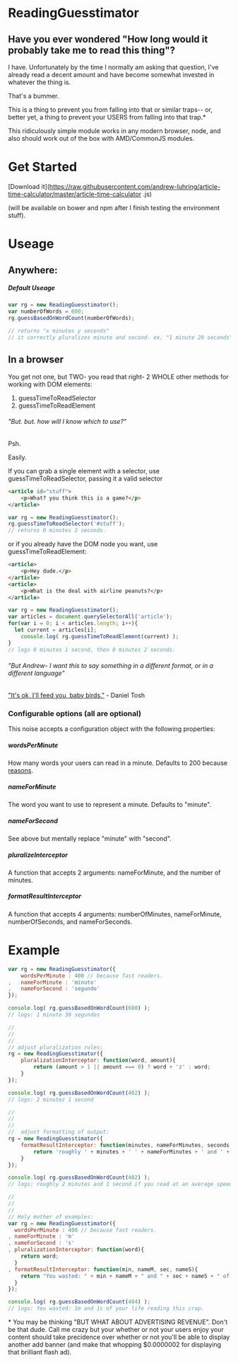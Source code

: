 # ReadingGuesstimator

## Have you ever wondered "How long would it probably take me to read this thing"?

I have. Unfortunately by the time I normally am asking that question, I've already read a decent amount and have
become somewhat invested in whatever the thing is.

That's a bummer.

This is a thing to prevent you from falling into that or similar traps-- or, better yet, a thing to prevent your USERS
from falling into that trap.\*

This ridiculously simple module works in any modern browser, node, and also should work out of the box with
AMD/CommonJS modules.


# Get Started

[Download it](https://raw.githubusercontent.com/andrew-luhring/article-time-calculator/master/article-time-calculator
.js)

(will be available on bower and npm after I finish testing the environment stuff).


# Useage

## Anywhere:

##### Default Useage
```js
var rg = new ReadingGuesstimator();
var numberOfWords = 600;
rg.guessBasedOnWordCount(numberOfWords);

// returns "x minutes y seconds"
// it correctly pluralizes minute and second- ex. "1 minute 20 seconds" or "1 minute 1 second"
```


## In a browser
You get not one, but TWO- you read that right- 2 WHOLE other methods for working with DOM elements:

1. guessTimeToReadSelector
2. guessTimeToReadElement

###### "But. but. how will I know which to use?"

Psh.

Easily.

If you can grab a single element with a selector, use guessTimeToReadSelector, passing it a valid selector

```html
<article id="stuff">
	<p>What? you think this is a game?</p>
</article>
```
```js
var rg = new ReadingGuesstimator();
rg.guessTimeToReadSelector('#stuff');
// returns 0 minutes 2 seconds.
```

or if you already have the DOM node you want, use guessTimeToReadElement:
```html
<article>
	<p>Hey dude.</p>
</article>
<article>
	<p>What is the deal with airline peanuts?</p>
</article>
```
```js
var rg = new ReadingGuesstimator();
var articles = document.querySelectorAll('article');
for(var i = 0; i < articles.length; i++){
  let current = articles[i];
	console.log( rg.guessTimeToReadElement(current) );
}
// logs 0 minutes 1 second, then 0 minutes 2 seconds.

```


###### "But Andrew- I want this to say something in a different format, or in a different language"
["It's ok, I'll feed you, baby birds."](https://youtu.be/wyZGzi4B468?t=3s) - Daniel Tosh

### Configurable options (all are optional)

This noise accepts a configuration object with the following properties:

##### wordsPerMinute
How many words your users can read in a minute.
Defaults to 200 because [reasons](https://www.google.com/search?num=100&q=average+reading+speed).


##### nameForMinute
The word you want to use to represent a minute.
Defaults to "minute".


##### nameForSecond
See above but mentally replace "minute" with "second".


##### pluralizeInterceptor
A function that accepts 2 arguments: nameForMinute, and the number of minutes.


##### formatResultInterceptor
A function that accepts 4 arguments: numberOfMinutes, nameForMinute, numberOfSeconds, and nameForSeconds.





# Example

```js
var rg = new ReadingGuesstimator({
	wordsPerMinute : 400 // because fast readers.
,	nameForMinute : 'minuto'
,	nameForSecond : 'segundo'
});

console.log( rg.guessBasedOnWordCount(600) );
// logs: 1 minuto 30 segundos

//
//
//
// adjust pluralization rules:
rg = new ReadingGuesstimator({
	pluralizationInterceptor: function(word, amount){
		return (amount > 1 || amount === 0) ? word + 'z' : word;
	}
});

console.log( rg.guessBasedOnWordCount(402) );
// logs: 2 minutez 1 second

//
//
//
//  adjust formatting of output:
rg = new ReadingGuesstimator({
	formatResultInterceptor: function(minutes, nameForMinutes, seconds, nameForSeconds ){
		return 'roughly ' + minutes + ' ' + nameForMinutes + ' and ' + seconds + ' ' + nameForSeconds + " if you read at an average speed." ;
	}
});

console.log( rg.guessBasedOnWordCount(402) );
// logs: roughly 2 minutes and 1 second if you read at an average speed.

//
//
//
// Holy mother of examples:
var rg = new ReadingGuesstimator({
  wordsPerMinute : 400 // because fast readers.
, nameForMinute : 'm'
, nameForSecond : 's'
, pluralizationInterceptor: function(word){
    return word;
  }
, formatResultInterceptor: function(min, nameM, sec, nameS){
    return "You wasted: " + min + nameM + " and " + sec + nameS + " of your life reading this crap."
  }
});

console.log( rg.guessBasedOnWordCount(404) );
// logs: You wasted: 1m and 1s of your life reading this crap.
```





\* You may be thinking "BUT WHAT ABOUT ADVERTISING REVENUE".
   Don't be that dude.
   Call me crazy but your whether or not your users enjoy your content should take precidence over whether or not you'll
 be able to display another add banner (and make that whopping $0.0000002 for displaying that brilliant flash ad).
